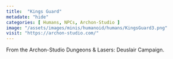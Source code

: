 ```yaml
---
title:  "Kings Guard"
metadate: "hide"
categories: [ Humans, NPCs, Archon-Studio ]
image: "/assets/images/minis/humanoid/humans/KingsGuard3.png"
visit: "https://archon-studio.com/"
---
```

From the Archon-Studio Dungeons & Lasers: Deuslair Campaign.